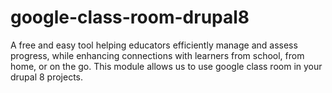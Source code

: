 # google-class-room-drupal8
A free and easy tool helping educators efficiently manage and assess progress, while enhancing connections with learners from school, from home, or on the go. This module allows us to use google class room in your drupal 8 projects.
